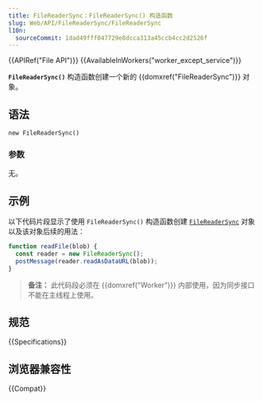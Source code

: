 ```yaml
---
title: FileReaderSync：FileReaderSync() 构造函数
slug: Web/API/FileReaderSync/FileReaderSync
l10n:
  sourceCommit: 1dad49fff047729e8dcca313a45ccb4cc2d2526f
---
```


{{APIRef("File API")}} {{AvailableInWorkers("worker_except_service")}}

**`FileReaderSync()`** 构造函数创建一个新的 {{domxref("FileReaderSync")}} 对象。

## 语法

```js-nolint
new FileReaderSync()
```

### 参数

无。

## 示例

以下代码片段显示了使用 `FileReaderSync()` 构造函数创建 [`FileReaderSync`](/zh-CN/docs/Web/API/FileReaderSync) 对象以及该对象后续的用法：

```js
function readFile(blob) {
  const reader = new FileReaderSync();
  postMessage(reader.readAsDataURL(blob));
}
```

> **备注：** 此代码段必须在 {{domxref("Worker")}} 内部使用，因为同步接口不能在主线程上使用。

## 规范

{{Specifications}}

## 浏览器兼容性

{{Compat}}

